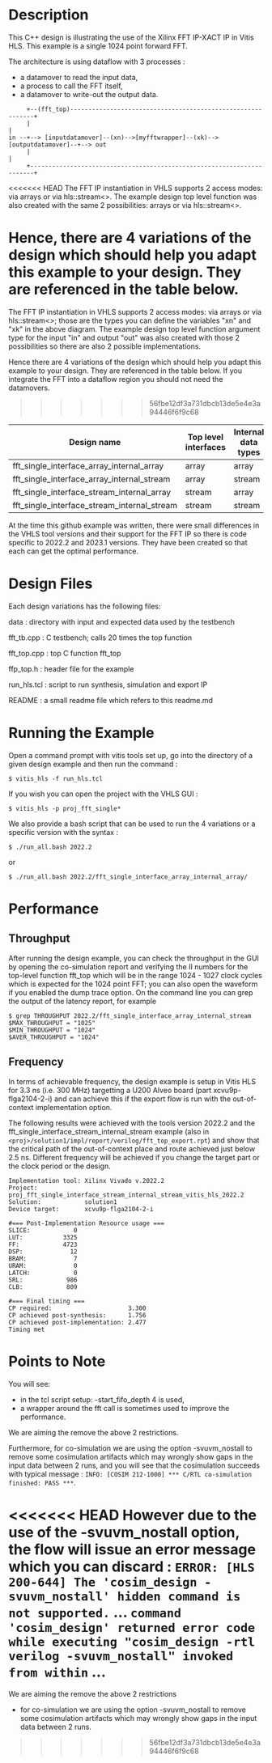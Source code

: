 Description
===========

This C++ design is illustrating the use of the Xilinx FFT IP-XACT IP in Vitis HLS. This example is a single 1024 point forward FFT.

The architecture is using dataflow with 3 processes : 
* a datamover to read the input data,
* a process to call the FFT itself,
* a datamover to write-out the output data. 


```
     +--(fft_top)------------------------------------------------------------+
     |                                                                       |
in --+--> [inputdatamover]--(xn)-->[myfftwrapper]--(xk)-->[outputdatamover]--+--> out
     |                                                                       |
     +-----------------------------------------------------------------------+
```

<<<<<<< HEAD
The FFT IP instantiation in VHLS supports 2 access modes: via arrays or via hls::stream<>.
The example design top level function was also created with the same 2 possibilities: arrays or via hls::stream<>. 

Hence, there are 4 variations of the design which should help you adapt this example to your design. They are referenced in the table below.
=======
The FFT IP instantiation in VHLS supports 2 access modes: via arrays or via hls::stream<>; those are the types you can define the variables "xn" and "xk" in the above diagram.
The example design top level function argument type for the input "in" and output "out" was also created with those 2 possibilities so there are also 2 possible implementations.

Hence there are 4 variations of the design which should help you adapt this example to your design. They are referenced in the table below. If you integrate the FFT into a dataflow region you should not need the datamovers.
>>>>>>> 56fbe12df3a731dbcb13de5e4e3a94446f6f9c68

| Design name             | Top level interfaces | Internal data types |
|---------------------------------------------|--------|--------|
| fft_single_interface_array_internal_array   | array  | array  |
| fft_single_interface_array_internal_stream  | array  | stream |
| fft_single_interface_stream_internal_array  | stream | array  |
| fft_single_interface_stream_internal_stream | stream | stream |

At the time this github example was written, there were small differences in the VHLS tool versions and their support for the FFT IP so there is code specific to 2022.2 and 2023.1 versions. They have been created so that each can get the optimal performance.

Design Files
============
Each design variations has the following files:

data        : directory with input and expected data used by the testbench

fft_tb.cpp  : C testbench; calls 20 times the top function

fft_top.cpp : top C function fft_top

ffp_top.h   : header file for the example 

run_hls.tcl : script to run synthesis, simulation and export IP

README      : a small readme file which refers to this readme.md

Running the Example
===================
Open a command prompt with vitis tools set up, go into the directory of a given design example and then run the command : 
```
$ vitis_hls -f run_hls.tcl
```
If you wish you can open the project with the VHLS GUI :
```
$ vitis_hls -p proj_fft_single*
```
We also provide a bash script that can be used to run the 4 variations or a specific version with the syntax : 
```
$ ./run_all.bash 2022.2
```
or
```
$ ./run_all.bash 2022.2/fft_single_interface_array_internal_array/
```

Performance
===========

## Throughput
After running the design example, you can check the throughput in the GUI by opening the co-simulation report and verifying the II numbers for the top-level function fft_top which will be in the range 1024 - 1027 clock cycles which is expected for the 1024 point FFT; you can also open the waveform if you enabled the dump trace option.
On the command line you can grep the output of the latency report, for example 
```
$ grep THROUGHPUT 2022.2/fft_single_interface_array_internal_stream
$MAX_THROUGHPUT = "1025"
$MIN_THROUGHPUT = "1024"
$AVER_THROUGHPUT = "1024"
```

## Frequency
In terms of achievable frequency, the design example is setup in Vitis HLS for 3.3 ns (i.e. 300 MHz) targetting a U200 Alveo board (part xcvu9p-flga2104-2-i) and can achieve this if the export flow is run with the out-of-context implementation option. 

The following results were achieved with the tools version 2022.2 and the fft_single_interface_stream_internal_stream example (also in `<proj>/solution1/impl/report/verilog/fft_top_export.rpt`) and show that the critical path of the out-of-context place and route achieved just below 2.5 ns. Different frequency will be achieved if you change the target part or the clock period or the design.

```
Implementation tool: Xilinx Vivado v.2022.2
Project:             proj_fft_single_interface_stream_internal_stream_vitis_hls_2022.2
Solution:            solution1
Device target:       xcvu9p-flga2104-2-i

#=== Post-Implementation Resource usage ===
SLICE:            0
LUT:           3325
FF:            4723
DSP:             12
BRAM:             7
URAM:             0
LATCH:            0
SRL:            986
CLB:            809

#=== Final timing ===
CP required:                     3.300
CP achieved post-synthesis:      1.756
CP achieved post-implementation: 2.477
Timing met
```

Points to Note 
===============
You will see:
- in the tcl script setup: -start_fifo_depth 4 is used,
- a wrapper around the fft call is sometimes used to improve the performance.

We are aiming the remove the above 2 restrictions.

Furthermore, for co-simulation we are using the option -svuvm_nostall to remove some cosimulation artifacts which may wrongly show gaps in the input data between 2 runs, and you will see that the cosimulation succeeds with typical message : `INFO: [COSIM 212-1000] *** C/RTL co-simulation finished: PASS ***`.

<<<<<<< HEAD
However due to the use of the -svuvm_nostall option, the flow will issue an error message which you can discard : `ERROR: [HLS 200-644] The 'cosim_design -svuvm_nostall' hidden command is not supported.` ... `command 'cosim_design' returned error code while executing "cosim_design -rtl verilog -svuvm_nostall" invoked from within` ...
=======
We are aiming the remove the above 2 restrictions
- for co-simulation we are using the option -svuvm_nostall to remove some cosimulation artifacts which may wrongly show gaps in the input data between 2 runs.
>>>>>>> 56fbe12df3a731dbcb13de5e4e3a94446f6f9c68
